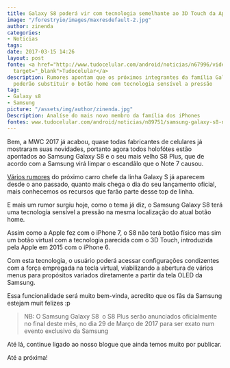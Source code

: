 ```yaml
---
title: Galaxy S8 poderá vir com tecnologia semelhante ao 3D Touch da Apple
image: "/forestryio/images/maxresdefault-2.jpg"
author: zinenda
categories:
- Noticias
tags: 
date: 2017-03-15 14:26
layout: post
fonte: <a href="http://www.tudocelular.com/android/noticias/n67996/videochamadas-no-android-via-booyah-app.html"
  target="_blank">Tudocelular</a>
description: Rumores apontam que os próximos integrantes da família Galaxy da Samsung
  poderão substituir o botão home com tecnologia sensível a pressão
tag:
- Galaxy s8
- Samsung
picture: "/assets/img/author/zinenda.jpg"
Description: Analíse do mais novo membro da família dos iPhones
fontes: www.tudocelular.com/android/noticias/n89751/samsung-galaxy-s8-note-8-tela-sensivel-pressao.html
---
```

Bem, a MWC 2017 já acabou, quase todas fabricantes de celulares já mostraram suas novidades, portanto agora todos holofótes estão apontados ao Samsung Galaxy S8 e o seu mais velho S8 Plus, que de acordo com a Samsung virá limpar o escandâlo que o Note 7 causou.

[Vários rumores](search.freefind.com/find.html?si=79081782&pid=r&n=0&_charset_=UTF-8&bcd=÷&query=s8) do próximo carro chefe da linha Galaxy S já aparecem desde o ano passado, quanto mais chega o dia do seu lançamento oficial, mais conhecemos os recursos que farão parte desse top de linha.

E mais um rumor surgiu hoje, como o tema já diz, o Samsung Galaxy S8 terá uma tecnologia sensível a pressão na mesma localização do atual botão home.

Assim como a Apple fez com o iPhone 7, o S8 não terá botão físico mas sim um botão virtual com a tecnologia parecida com o 3D Touch, introduzida pela Apple em 2015 com o iPhone 6.

Com esta tecnologia, o usuário poderá acessar configurações condizentes com a força empregada na tecla virtual, viabilizando a abertura de vários menus para propósitos variados diretamente a partir da tela OLED da Samsung.  

Essa funcionalidade será muito bem-vinda, acredito que os fãs da Samsung estejam muit felizes :p

> NB: O Samsung Galaxy S8  o S8 Plus serão anunciados oficialmente no final deste mês, no dia 29 de Março de 2017 para ser exato num evento exclusivo da Samsung

Até lá, continue ligado ao nosso blogue que ainda temos muito por publicar.

Até a próxima!